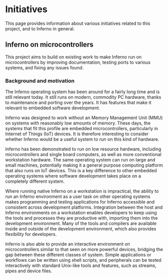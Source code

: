 # Initiatives

This page provides information about various initiatives related to this
project, and to Inferno in general.

## Inferno on microcontrollers

This project aims to build on existing work to make Inferno run on
microcontrollers by improving documentation, testing ports to various systems,
and fixing any issues found.

### Background and motivation

The Inferno operating system has been around for a fairly long time and is
still relevant today. It still runs on modern, commodity PC hardware, thanks to
maintenance and porting over the years. It has features that make it relevant
to embedded software development.

Inferno was designed to work without an Memory Management Unit (MMU) on systems
with reasonably low amounts of memory. These days, the systems that fit this
profile are embedded microcontrollers, particularly in Internet of Things (IoT)
devices. It is therefore interesting to consider whether Inferno would be a
useful system to run on this kind of hardware.

Inferno has been demonstrated to run on low resource hardware, including
microcontrollers and single board computers, as well as more conventional
workstation hardware. The same operating system can run on large and small
machines, potentially making it a general purpose computing platform that also
runs on IoT devices. This is a key difference to other embedded operating
systems where software development takes place on a completely different
system.

Where running native Inferno on a workstation is impractical, the ability to
run an Inferno environment as a user task on other operating systems makes
programming and testing applications for Inferno accessible and consistent
across development platforms. Integration between the host and Inferno
environments on a workstation enables developers to keep using the tools and
processes they are productive with, importing them into the development
environment. Many of the tools and compilers are available inside and outside
of the development environment, which also provides flexibility for developers.

Inferno is also able to provide an interactive environment on microcontrollers
similar to that seen on more powerful devices, bridging the gap between these
different classes of system. Simple applications or workflows can be written
using shell scripts, and peripherals can be tested interactively with standard
Unix-like tools and features, such as streams, pipes and device files.
